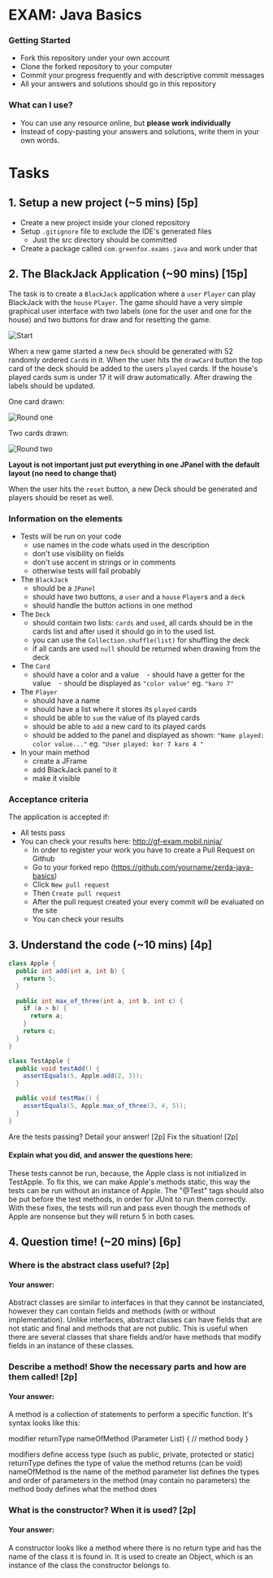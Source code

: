 # EXAM: Java Basics

### Getting Started
 - Fork this repository under your own account
 - Clone the forked repository to your computer
 - Commit your progress frequently and with descriptive commit messages
 - All your answers and solutions should go in this repository

### What can I use?
 - You can use any resource online, but **please work individually**
 - Instead of copy-pasting your answers and solutions, write them in your own words.

# Tasks
## 1. Setup a new project (~5 mins) [5p]
- Create a new project inside your cloned repository
- Setup `.gitignore` file to exclude the IDE's generated files
    - Just the src directory should be committed
- Create a package called `com.greenfox.exams.java` and work under that

## 2. The BlackJack Application (~90 mins) [15p]
The task is to create a `BlackJack` application where a `user` `Player` can play BlackJack with the `house` `Player`. The game should have a very simple graphical user interface with two labels (one for the user and one for the house) and two buttons for draw and for resetting the game.

![Start](bj_start.png)

When a new game started a new `Deck` should be generated with 52 randomly ordered `Card`s in it.
When the user hits the `drawCard` button the top card of the deck should be added to the users `played` cards. If the house's played cards sum is under 17 it will draw automatically. After drawing the labels should be updated.

One card drawn:

![Round one](bj_1.png)

Two cards drawn:

![Round two](bj_2.png)

**Layout is not important just put everything in one JPanel with the default layout (no need to change that)**

When the user hits the `reset` button, a new Deck should be generated and players should be reset as well.

### Information on the elements
- Tests will be run on your code
    - use names in the code whats used in the description
    - don't use visibility on fields
    - don't use accent in strings or in comments
    - otherwise tests will fail probably
- The `BlackJack`
    - should be a `JPanel`
    - should have two buttons, a `user` and a `house` `Player`s and a `deck`
    - should handle the button actions in one method
- The `Deck`
    - should contain two lists: `cards` and `used`, all cards should be in the cards list and after used it should go in to the used list.
    - you can use the `Collection.shuffle(list)` for shuffling the deck
    - if all cards are used `null` should be returned when drawing from the deck
- The `Card`
    - should have a color and a value
    - should have a getter for the value
    - should be displayed as `"color value"` eg. `"karo 7"`
- The `Player`
    - should have a name
    - should have a list where it stores its `played` cards
    - should be able to `sum` the value of its played cards
    - should be able to `add` a new card to its played cards
    - should be added to the panel and displayed as shown: `"Name played: color value..."` eg. `"User played: kor 7 karo 4 "`
- In your main method
    - create a JFrame
    - add BlackJack panel to it
    - make it visible

### Acceptance criteria
The application is accepted if:
- All tests pass
- You can check your results here: http://gf-exam.mobil.ninja/
    - In order to register your work you have to create a Pull Request on Github
    - Go to your forked repo (https://github.com/yourname/zerda-java-basics)
    - Click `New pull request`
    - Then `Create pull request`
    - After the pull request created your every commit will be evaluated on the site
    - You can check your results

## 3. Understand the code (~10 mins) [4p]
```java
class Apple {
  public int add(int a, int b) {
    return 5;
  }

  public int max_of_three(int a, int b, int c) {
    if (a > b) {
      return a;
    }
    return c;
  }
}

class TestApple {
  public void testAdd() {
    assertEquals(5, Apple.add(2, 3));
  }

  public void testMax() {
    assertEquals(5, Apple.max_of_three(3, 4, 5));
  }
}
```

Are the tests passing? Detail your answer! [2p] Fix the situation! [2p]


#### Explain what you did, and answer the questions here:

These tests cannot be run, because, the Apple class is not initialized in TestApple.
To fix this, we can make Apple's methods static, this way the tests can be run without an instance of Apple.
The "@Test" tags should also be put before the test methods, in order for JUnit to run them correctly.
With these fixes, the tests will run and pass even though the methods of Apple are nonsense but they will return 5 in both cases.

## 4. Question time! (~20 mins) [6p]

### Where is the abstract class useful? [2p]
#### Your answer:
Abstract classes are similar to interfaces in that they cannot be instanciated, however they can contain fields and methods (with or without implementation).
Unlike interfaces, abstract classes can have fields that are not static and final and methods that are not public.
This is useful when there are several classes that share fields and/or have methods that modify fields in an instance of these classes.

### Describe a method! Show the necessary parts and how are them called! [2p]
#### Your answer:
A method is a collection of statements to perform a specific function. It's syntax looks like this:

modifier returnType nameOfMethod (Parameter List) {
   // method body
}

modifiers define access type (such as public, private, protected or static)
returnType defines the type of value the method returns (can be void)
nameOfMethod is the name of the method
parameter list defines the types and order of parameters in the method (may contain no parameters)
the method body defines what the method does

### What is the constructor? When it is used? [2p]
#### Your answer:
A constructor looks like a method where there is no return type and has the name of the class it is found in.
It is used to create an Object, which is an instance of the class the constructor belongs to.